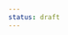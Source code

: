 ```yaml
---
status: draft
---
```


<!-- Write your prompt below. This file uses YAML front matter above and Markdown body. -->
